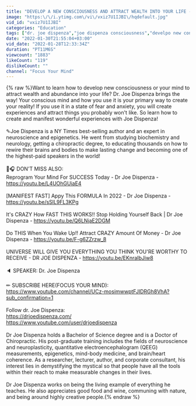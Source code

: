 ```yaml
---
title: "DEVELOP A NEW CONSCIOUSNESS AND ATTRACT WEALTH INTO YOUR LIFE - DR JOE DISPENZA"
image: "https:\/\/i.ytimg.com\/vi\/vxiz7U1IJBI\/hqdefault.jpg"
vid_id: "vxiz7U1IJBI"
categories: "Education"
tags: ["dr. joe dispenza","joe dispenza consciousness","develpo new consciousness"]
date: "2022-01-30T21:55:04+03:00"
vid_date: "2022-01-28T12:33:34Z"
duration: "PT11M6S"
viewcount: "1883"
likeCount: "119"
dislikeCount: ""
channel: "Focus Your Mind"
---
```

{% raw %}Want to learn how to develop new consciousness or your mind to attract wealth and abundance into your life? Dr. Joe Dispenza brings the way! Your conscious mind and how you use it is your primary way to create your reality! If you use it in a state of fear and anxiety, you will create experiences and attract things you probably won't like. So learn how to create and manifest wonderful experiences with Joe Dispenza!<br /><br />✎Joe Dispenza is a NY Times best-selling author and an expert in neuroscience and epigenetics. He went from studying biochemistry and neurology, getting a chiropractic degree, to educating thousands on how to rewire their brains and bodies to make lasting change and becoming one of the highest-paid speakers in the world!<br /><br />🎤🎧 DON'T MISS ALSO:<br />Reprogram Your Mind For SUCCESS Today - Dr Joe Dispenza - <a rel="nofollow" target="blank" href="https://youtu.be/L4UOhGUiaE4">https://youtu.be/L4UOhGUiaE4</a><br /><br />[MANIFEST FAST] Appy This FORMULA In 2022 - Dr Joe Dispenza - <a rel="nofollow" target="blank" href="https://youtu.be/sSlL9FL3KPg">https://youtu.be/sSlL9FL3KPg</a><br /><br />It's CRAZY How FAST THIS WORKS!! Stop Holding Yourself Back | Dr Joe Dispenza - <a rel="nofollow" target="blank" href="https://youtu.be/Q6LNjaE2DGM">https://youtu.be/Q6LNjaE2DGM</a><br /><br />Do THIS When You Wake Up!! Attract CRAZY Amount Of Money - Dr Joe Dispenza - <a rel="nofollow" target="blank" href="https://youtu.be/F-g6ZZrzw_8">https://youtu.be/F-g6ZZrzw_8</a><br /><br />UNIVERSE WILL GIVE YOU EVERYTHING YOU THINK YOU'RE WORTHY TO RECEIVE - DR JOE DISPENZA - <a rel="nofollow" target="blank" href="https://youtu.be/EKnraIbJiw8">https://youtu.be/EKnraIbJiw8</a><br /><br />🔈 SPEAKER: Dr. Joe Dispenza<br /><br />✏ SUBSCRIBE HERE(FOCUS YOUR MIND):  <a rel="nofollow" target="blank" href="https://www.youtube.com/channel/UCz-mosimwwptFJIDRGh8VhA?sub_confirmation=1">https://www.youtube.com/channel/UCz-mosimwwptFJIDRGh8VhA?sub_confirmation=1</a><br /><br />Follow dr. Joe Dispenza:<br /><a rel="nofollow" target="blank" href="https://drjoedispenza.com/">https://drjoedispenza.com/</a><br /><a rel="nofollow" target="blank" href="https://www.youtube.com/user/drjoedispenza">https://www.youtube.com/user/drjoedispenza</a><br /><br />Dr Joe Dispenza holds a Bachelor of Science degree and is a Doctor of Chiropractic. His post-graduate training includes the fields of neuroscience and neuroplasticity, quantitative electroencephalogram (QEEG) measurements, epigenetics, mind-body medicine, and brain/heart coherence. As a researcher, lecturer, author, and corporate consultant, his interest lies in demystifying the mystical so that people have all the tools within their reach to make measurable changes in their lives.<br /><br />Dr Joe Dispenza works on being the living example of everything he teaches. He also appreciates good food and wine, communing with nature, and being around highly creative people.{% endraw %}
